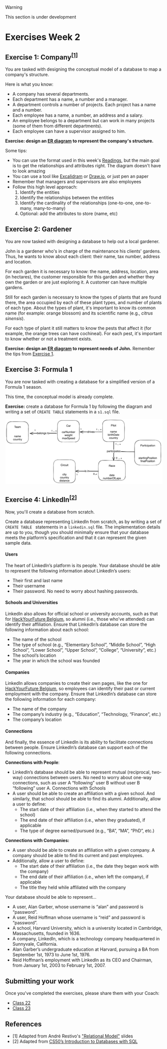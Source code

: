 > [!WARNING]
> This section is under development

# Exercises Week 2

## Exercise 1: Company<sup>[[1](#references)]</sup>

You are tasked with designing the conceptual model of a database to map a company's structure. 

Here is what you know:
- A company has several departments.
- Each department has a name, a number and a manager.
- A department controls a number of projects. Each project has a name and a number.
- Each employee has a name, a number, an address and a salary.
- An employee belongs to a department but can work in many projects (some of them from different departments).
- Each employee can have a supervisor assigned to him.

**Exercise: design an [ER diagram](./README.md#entity-relationships-diagrams) to represent the company's structure.**

Some tips:
- You can use the format used in this week's [Readings](./README.md#entity-relationships-diagrams), but the main goal is to get the relationships and attributes right. The diagram doesn't have to look amazing
- You can use a tool like [Excalidram](https://excalidraw.com/) or [Draw.io](https://app.diagrams.net/), or just pen an paper
- Remember that managers and supervisors are also employees
- Follow this high level approach:
    1. Identify the entities
    1. Identify the relationships between the entities
    1. Identify the cardinality of the relationships (one-to-one, one-to-many, many-to-many)
    1. Optional: add the attributes to store (name, etc)

## Exercise 2: Gardener

You are now tasked with designing a database to help out a local gardener.

John is a gardener who's in charge of the maintenance his clients' gardens. Thus, he
wants to know about each client: their name, tax number, address and location. 

For each garden it is necessary to know: the name, address, location, area (in
hectares), the customer responsible for this garden and whether they own the
garden or are just exploring it. A customer can have multiple gardens.

Still for each garden is necessary to know the types of plants that are found there, the area occupied by each of these plant types, and number of plants of each type. About the types of plant, it's important to know its common name (for example: orange blossom) and its scientific name (e.g., *citrus sinensis*).

For each type of plant it still matters to know the pests that affect it (for example, the orange trees can have cochineal). For each pest, it's important to know whether or not a treatment exists.

**Exercise: design an [ER diagram](./README.md#entity-relationships-diagrams) to represent needs of John.** Remember the tips from [Exercise 1](#exercise-1-company).

## Exercise 3: Formula 1

You are now tasked with creating a database for a simplified version of a Formula 1 season.

This time, the conceptual model is already complete.

**Exercise:** create a database for Formula 1 by following the diagram and writing a set of `CREATE TABLE` statements in a `s1.sql` file. 

![alt text](images/f1.png)

## Exercise 4: LinkedIn<sup>[[2](#references)]</sup>

Now, you'll create a database from scratch.

Create a database representing LinkedIn from scratch, as by writing a set of `CREATE TABLE ` statements in a `linkedin.sql` file. The implementation details are up to you, though you should minimally ensure that your database meets the platform’s specification and that it can represent the given sample data.

#### Users

The heart of LinkedIn’s platform is its people. Your database should be able to represent the following information about LinkedIn’s users:

- Their first and last name
- Their username
- Their password. No need to worry about hashing passwords.

#### Schools and Universities

LinkedIn also allows for official school or university accounts, such as that for [HackYourFuture Belgium](https://www.linkedin.com/school/hackyourfuture-belgium/), so alumni (i.e., those who’ve attended) can identify their affiliation. Ensure that LinkedIn’s database can store the following information about each school:

- The name of the school
- The type of school (e.g., “Elementary School”, “Middle School”, “High School”, “Lower School”, “Upper School”, “College”, “University”, etc.)
- The school’s location
- The year in which the school was founded

#### Companies

LinkedIn allows companies to create their own pages, like the one for [HackYourFuture Belgium](), so employees can identify their past or current employment with the company. Ensure that LinkedIn’s database can store the following information for each company:

- The name of the company
- The company’s industry (e.g., “Education”, “Technology, “Finance”, etc.)
- The company’s location

#### Connections

And finally, the essence of LinkedIn is its ability to facilitate connections between people. Ensure LinkedIn’s database can support each of the following connections.

**Connections with People**: 
- LinkedIn’s database should be able to represent mutual (reciprocal, two-way) connections between users. No need to worry about one-way connections, such as user A “following” user B without user B “following” user A.
Connections with Schools
- A user should be able to create an affiliation with a given school. And similarly, that school should be able to find its alumni. Additionally, allow a user to define:
    - The start date of their affiliation (i.e., when they started to attend the school)
    - The end date of their affiliation (i.e., when they graduated), if applicable
    - The type of degree earned/pursued (e.g., “BA”, “MA”, “PhD”, etc.)

**Connections with Companies:**
- A user should be able to create an affiliation with a given company. A company should be able to find its current and past employees. 
- Additionally, allow a user to define:
    - The start date of their affiliation (i.e., the date they began work with the company)
    - The end date of their affiliation (i.e., when left the company), if applicable
    - The title they held while affiliated with the company

Your database should be able to represent…

- A user, Alan Garber, whose username is “alan” and password is “password”.
- A user, Reid Hoffman whose username is “reid” and password is “password”.
- A school, Harvard University, which is a university located in Cambridge, Massachusetts, founded in 1636.
- A company, LinkedIn, which is a technology company headquartered in Sunnyvale, California.
- Alan Garber’s undergraduate education at Harvard, pursuing a BA from September 1st, 1973 to June 1st, 1976.
- Reid Hoffman’s employment with LinkedIn as its CEO and Chairman, from January 1st, 2003 to February 1st, 2007.

## Submitting your work

Once you've completed the exercises, please share them with your Coach:
- [Class 22](https://github.com/HackYourFutureBelgium/sql-database/issues/27)
- [Class 23](https://github.com/HackYourFutureBelgium/sql-database/issues/28)

## References

- [1] Adapted from André Restivo's ["Relational Model"](https://web.fe.up.pt/~arestivo/slides/?s=entityrelationship#30) slides 
- [2] Adapted from [CS50’s Introduction to Databases with SQL](https://cs50.harvard.edu/sql/2024/psets/2/connect)